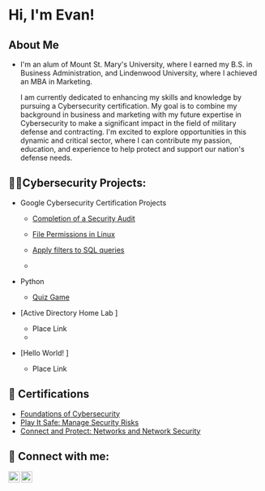 <h1>Hi, I'm Evan! 

<h2> About Me </h2>
  
- I'm an alum of Mount St. Mary's University, where I earned my B.S. in Business Administration, and Lindenwood University, where I achieved an MBA in Marketing. 
  
  I am currently dedicated to enhancing my skills and knowledge by pursuing a Cybersecurity certification. My goal is to combine my background in business and marketing with my future expertise in Cybersecurity to make a significant impact in the field of military defense and contracting. I'm excited to explore opportunities in this dynamic and critical sector, where I can contribute my passion, education, and experience to help protect and support our nation's defense needs.

<h2>👨‍💻Cybersecurity Projects:</h2>

 - Google Cybersecurity Certification Projects

     - [Completion of a Security Audit](https://github.com/EJaniec/Completion-of-a-Security-Audit.git)
  
     - [ File Permissions in Linux ](https://github.com/EJaniec/File-permissions-in-Linux-)
  
     - [ Apply filters to SQL queries ](https://github.com/EJaniec/Apply-filters-to-SQL-queries)
     - 
    
  - Python
  
     - [Quiz Game](https://github.com/EJaniec/Quiz-Game.git)
    
  - [Active Directory Home Lab ]
    - Place Link
    - 
  - [Hello World! ]
    - Place Link 


<h2>📜 Certifications</h2>

- [Foundations of Cybersecurity](https://coursera.org/share/091ccd8839ffda6bd43df975d51729b6)
- [Play It Safe: Manage Security Risks](https://coursera.org/share/0608efc8866e6600adcfb034ed6c18d7)
- [Connect and Protect: Networks and Network Security](https://coursera.org/share/cf4a22f10281f2fb8bc8f735cc5c323f)

<h2> 🤳 Connect with me:</h2>


[<img align="left" alt="Evjaniec | Twitter" width="22px" src="https://cdn.jsdelivr.net/npm/simple-icons@v3/icons/twitter.svg" />][twitter]
[<img align="left" alt="Evan Janiec  | LinkedIn" width="22px" src="https://cdn.jsdelivr.net/npm/simple-icons@v3/icons/linkedin.svg" />][linkedin]

[twitter]: https://twitter.com/Evjaniec

[linkedin]: https://linkedin.com/in/evan-janiec

<!--
**joshmadakor1/joshmadakor1** is a ✨ _special_ ✨ repository because its `README.md` (this file) appears on your GitHub profile.

Here are some ideas to get you started:

- 🔭 I’m currently working on ...
- 🌱 I’m currently learning ...
- 👯 I’m looking to collaborate on ...
- 🤔 I’m looking for help with ...
- 💬 Ask me about ...
- 📫 How to reach me: ...
- 😄 Pronouns: ...
- ⚡ Fun fact: ...
-->
